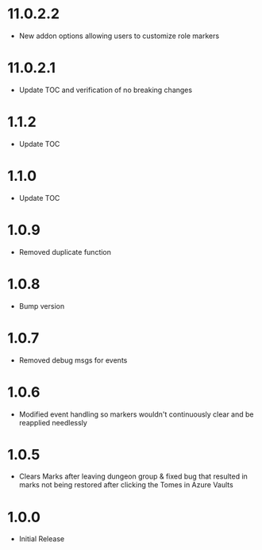 # 11.0.2.2
- New addon options allowing users to customize role markers

# 11.0.2.1
- Update TOC and verification of no breaking changes

# 1.1.2
- Update TOC

# 1.1.0
- Update TOC

# 1.0.9
- Removed duplicate function

# 1.0.8
- Bump version

# 1.0.7
- Removed debug msgs for events

# 1.0.6
- Modified event handling so markers wouldn't continuously clear and be reapplied needlessly

# 1.0.5
- Clears Marks after leaving dungeon group & fixed bug that resulted in marks not being restored after clicking the Tomes in Azure Vaults

# 1.0.0
- Initial Release